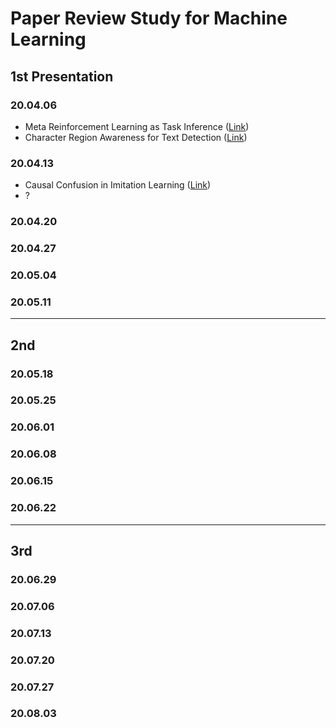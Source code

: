 # Paper Review Study for Machine Learning

## 1st Presentation

### 20.04.06

- Meta Reinforcement Learning as Task Inference ([Link](https://arxiv.org/abs/1905.06424))
- Character Region Awareness for Text Detection ([Link](https://arxiv.org/pdf/1904.01941.pdf))

### 20.04.13

- Causal Confusion in Imitation Learning ([Link](http://papers.nips.cc/paper/9343-causal-confusion-in-imitation-learning))
- ?

### 20.04.20

### 20.04.27

### 20.05.04

### 20.05.11

---

## 2nd

### 20.05.18

### 20.05.25

### 20.06.01

### 20.06.08

### 20.06.15

### 20.06.22

---

## 3rd

### 20.06.29

### 20.07.06

### 20.07.13

### 20.07.20

### 20.07.27

### 20.08.03
